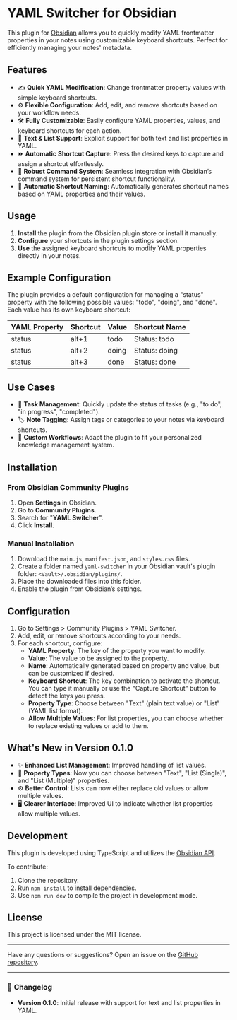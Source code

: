 # YAML Switcher for Obsidian

This plugin for [Obsidian](https://obsidian.md) allows you to quickly modify YAML frontmatter properties in your notes using customizable keyboard shortcuts. Perfect for efficiently managing your notes' metadata.

## Features

* ✍️ **Quick YAML Modification**: Change frontmatter property values with simple keyboard shortcuts.
* ⚙️ **Flexible Configuration**: Add, edit, and remove shortcuts based on your workflow needs.
* 🛠️ **Fully Customizable**: Easily configure YAML properties, values, and keyboard shortcuts for each action.
* 📝 **Text & List Support**: Explicit support for both text and list properties in YAML.
* ⏩ **Automatic Shortcut Capture**: Press the desired keys to capture and assign a shortcut effortlessly.
* 🔄 **Robust Command System**: Seamless integration with Obsidian’s command system for persistent shortcut functionality.
* 🔢 **Automatic Shortcut Naming**: Automatically generates shortcut names based on YAML properties and their values.

## Usage

1. **Install** the plugin from the Obsidian plugin store or install it manually.
2. **Configure** your shortcuts in the plugin settings section.
3. **Use** the assigned keyboard shortcuts to modify YAML properties directly in your notes.

## Example Configuration

The plugin provides a default configuration for managing a "status" property with the following possible values: "todo", "doing", and "done". Each value has its own keyboard shortcut:

| YAML Property | Shortcut | Value | Shortcut Name |
| ------------- | -------- | ----- | ------------- |
| status        | alt+1    | todo  | Status: todo  |
| status        | alt+2    | doing | Status: doing |
| status        | alt+3    | done  | Status: done  |

## Use Cases

* 📝 **Task Management**: Quickly update the status of tasks (e.g., "to do", "in progress", "completed").
* 🏷️ **Note Tagging**: Assign tags or categories to your notes via keyboard shortcuts.
* 📅 **Custom Workflows**: Adapt the plugin to fit your personalized knowledge management system.

## Installation

### From Obsidian Community Plugins

1. Open **Settings** in Obsidian.
2. Go to **Community Plugins**.
3. Search for "**YAML Switcher**".
4. Click **Install**.

### Manual Installation

1. Download the `main.js`, `manifest.json`, and `styles.css` files.
2. Create a folder named `yaml-switcher` in your Obsidian vault's plugin folder: `<Vault>/.obsidian/plugins/`.
3. Place the downloaded files into this folder.
4. Enable the plugin from Obsidian’s settings.

## Configuration

1. Go to Settings > Community Plugins > YAML Switcher.
2. Add, edit, or remove shortcuts according to your needs.
3. For each shortcut, configure:
   - **YAML Property**: The key of the property you want to modify.
   - **Value**: The value to be assigned to the property.
   - **Name**: Automatically generated based on property and value, but can be customized if desired.
   - **Keyboard Shortcut**: The key combination to activate the shortcut. You can type it manually or use the "Capture Shortcut" button to detect the keys you press.
   - **Property Type**: Choose between "Text" (plain text value) or "List" (YAML list format).
   - **Allow Multiple Values**: For list properties, you can choose whether to replace existing values or add to them.

## What's New in Version 0.1.0

* ✨ **Enhanced List Management**: Improved handling of list values.
* 🔢 **Property Types**: Now you can choose between "Text", "List (Single)", and "List (Multiple)" properties.
* ⚙️ **Better Control**: Lists can now either replace old values or allow multiple values.
* 🖥️ **Clearer Interface**: Improved UI to indicate whether list properties allow multiple values.

## Development

This plugin is developed using TypeScript and utilizes the [Obsidian API](https://github.com/obsidianmd/obsidian-api).

To contribute:

1. Clone the repository.
2. Run `npm install` to install dependencies.
3. Use `npm run dev` to compile the project in development mode.

## License

This project is licensed under the MIT license.

---

Have any questions or suggestions? Open an issue on the [GitHub repository](https://github.com/detsneik/yaml-switcher).

---

### 🔄 **Changelog**

* **Version 0.1.0**: Initial release with support for text and list properties in YAML.
